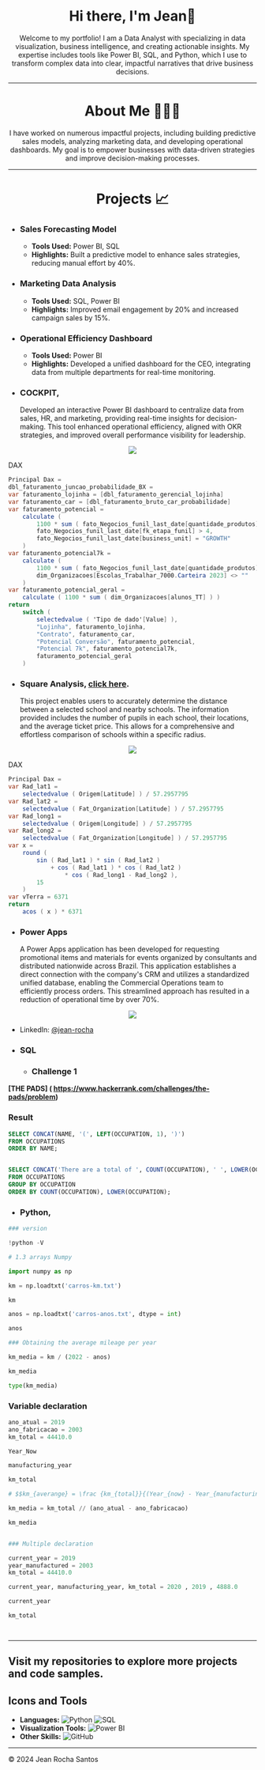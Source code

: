 <h1 align="center"> Hi there, I'm Jean👋</h1>

<div align="center"> Welcome to my portfolio! I am a Data Analyst with specializing in data visualization, business intelligence, and creating actionable insights. My expertise includes tools like Power BI, SQL, and Python, which I use to transform complex data into clear, impactful narratives that drive business decisions.</div>

---


<h1 align="center"> About Me 🙎🏽‍♂️ </h1>

<div align="center"> I have worked on numerous impactful projects, including building predictive sales models, analyzing marketing data, and developing operational dashboards. My goal is to empower businesses with data-driven strategies and improve decision-making processes.</div>

---

<h1 align="center"> Projects 📈 </h1>

- ### Sales Forecasting Model
  - **Tools Used:** Power BI, SQL
  - **Highlights:** Built a predictive model to enhance sales strategies, reducing manual effort by 40%.

- ### Marketing Data Analysis
  - **Tools Used:** SQL, Power BI
  - **Highlights:** Improved email engagement by 20% and increased campaign sales by 15%.

- ### Operational Efficiency Dashboard
  - **Tools Used:** Power BI
  - **Highlights:** Developed a unified dashboard for the CEO, integrating data from multiple departments for real-time monitoring.
    
- ### COCKPIT, 

  Developed an interactive Power BI dashboard to centralize data from sales, HR, and marketing, providing real-time insights for decision-making. This tool enhanced operational efficiency, aligned with OKR strategies, and improved overall performance visibility for leadership.

<p align="center">
  <kbd>
    <img src="https://github.com/jean-rocha1/MyPortfolio/blob/main/V%C3%ADdeo%20sem%20t%C3%ADtulo%20(1).gif"></img>
  </kbd>
</p>

DAX
```csharp
Principal Dax =
dbl_faturamento_juncao_probabilidade_BX =
var faturamento_lojinha = [dbl_faturamento_gerencial_lojinha]
var faturamento_car = [dbl_faturamento_bruto_car_probabilidade]
var faturamento_potencial =
    calculate (
        1100 * sum ( fato_Negocios_funil_last_date[quantidade_produtos] ),
        fato_Negocios_funil_last_date[fk_etapa_funil] > 4,
        fato_Negocios_funil_last_date[business_unit] = "GROWTH"
    )
var faturamento_potencial7k =
    calculate (
        1100 * sum ( fato_Negocios_funil_last_date[quantidade_produtos] ),
        dim_Organizacoes[Escolas_Trabalhar_7000.Carteira 2023] <> ""
    )
var faturamento_potencial_geral =
    calculate ( 1100 * sum ( dim_Organizacoes[alunos_TT] ) )
return
    switch (
        selectedvalue ( 'Tipo de dado'[Value] ),
        "Lojinha", faturamento_lojinha,
        "Contrato", faturamento_car,
        "Potencial Conversão", faturamento_potencial,
        "Potencial 7k", faturamento_potencial7k,
        faturamento_potencial_geral
    )


````
- ### Square Analysis, **[click here](https://app.powerbi.com/reportEmbed?reportId=fc7abf58-d2d1-4802-9bfc-ccd80abb21ad&autoAuth=true&ctid=30cb66b6-2919-4c93-b208-6b8e8cefdd39/)**.
  This project enables users to accurately determine the distance between a selected school and nearby schools. The information provided includes the number of pupils in each school, their locations, and the average ticket price. This allows for a comprehensive and effortless comparison of schools within a specific radius.

<p align="center">
  <kbd>
    <img src="https://github.com/jean-rocha1/MyPortfolio/blob/main/Design%20sem%20nome.gif"></img>
  </kbd>
</p>

DAX
```csharp
Principal Dax = 
var Rad_lat1 =
    selectedvalue ( Origem[Latitude] ) / 57.2957795
var Rad_lat2 =
    selectedvalue ( Fat_Organization[Latitude] ) / 57.2957795
var Rad_long1 =
    selectedvalue ( Origem[Longitude] ) / 57.2957795
var Rad_long2 =
    selectedvalue ( Fat_Organization[Longitude] ) / 57.2957795
var x =
    round (
        sin ( Rad_lat1 ) * sin ( Rad_lat2 )
            + cos ( Rad_lat1 ) * cos ( Rad_lat2 )
                * cos ( Rad_long1 - Rad_long2 ),
        15
    )
var vTerra = 6371
return
    acos ( x ) * 6371

````
- ### Power Apps

  A Power Apps application has been developed for requesting promotional items and materials for events organized by consultants and distributed nationwide across Brazil. This application establishes a direct connection with the company's CRM and utilizes a standardized unified database, enabling the Commercial Operations team to efficiently process orders. This streamlined approach has resulted in a reduction of operational time by over 70%.

<p align="center">
  <kbd>
    <img src="https://github.com/jean-rocha1/MyPortfolio/blob/main/Design%20sem%20nome%20(1).gif"></img>
  </kbd>
</p>


- LinkedIn: [@jean-rocha](https://linkedin.com/in/jean-rocha)

- ### SQL 
  - ### Challenge 1 

**[THE PADS] ( https://www.hackerrank.com/challenges/the-pads/problem)**  

### Result
```SQL 
SELECT CONCAT(NAME, '(', LEFT(OCCUPATION, 1), ')')
FROM OCCUPATIONS
ORDER BY NAME;


SELECT CONCAT('There are a total of ', COUNT(OCCUPATION), ' ', LOWER(OCCUPATION), 's.')
FROM OCCUPATIONS
GROUP BY OCCUPATION
ORDER BY COUNT(OCCUPATION), LOWER(OCCUPATION);
```

- ### Python, 

```Python 
### version

!python -V

# 1.3 arrays Numpy

import numpy as np

km = np.loadtxt('carros-km.txt')

km

anos = np.loadtxt('carros-anos.txt', dtype = int)

anos

### Obtaining the average mileage per year

km_media = km / (2022 - anos)

km_media

type(km_media)

```

### Variable declaration


```Python 
ano_atual = 2019
ano_fabricacao = 2003
km_total = 44410.0

Year_Now

manufacturing_year

km_total

# $$km_{averange} = \frac {km_{total}}{(Year_{now} - Year_{manufacturing})}$$

km_media = km_total // (ano_atual - ano_fabricacao)

km_media


### Multiple declaration

current_year = 2019
year_manufactured = 2003
km_total = 44410.0

current_year, manufacturing_year, km_total = 2020 , 2019 , 4888.0

current_year

km_total




```
---
Visit my repositories to explore more projects and code samples.
---
## Icons and Tools

- **Languages:** ![Python](https://img.shields.io/badge/Python-3776AB?style=for-the-badge&logo=python&logoColor=white) ![SQL](https://img.shields.io/badge/SQL-316192?style=for-the-badge&logo=postgresql&logoColor=white)
- **Visualization Tools:** ![Power BI](https://img.shields.io/badge/PowerBI-F2C811?style=for-the-badge&logo=powerbi&logoColor=black)
- **Other Skills:** ![GitHub](https://img.shields.io/badge/GitHub-181717?style=for-the-badge&logo=github&logoColor=white)

---

&copy; 2024 Jean Rocha Santos

